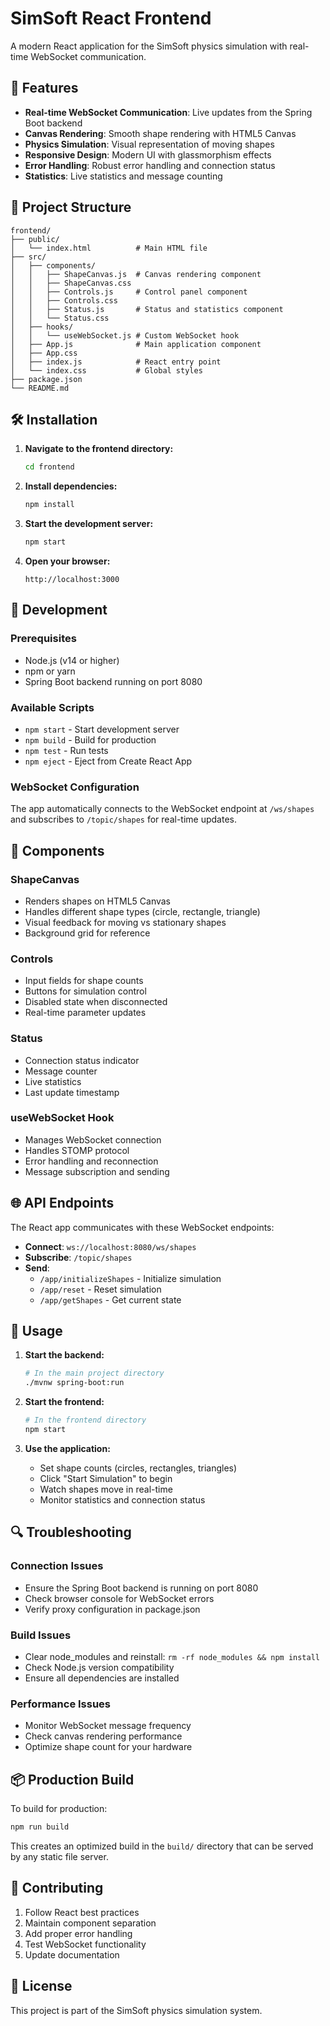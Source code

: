 # SimSoft React Frontend

A modern React application for the SimSoft physics simulation with real-time WebSocket communication.

## 🚀 Features

- **Real-time WebSocket Communication**: Live updates from the Spring Boot backend
- **Canvas Rendering**: Smooth shape rendering with HTML5 Canvas
- **Physics Simulation**: Visual representation of moving shapes
- **Responsive Design**: Modern UI with glassmorphism effects
- **Error Handling**: Robust error handling and connection status
- **Statistics**: Live statistics and message counting

## 📁 Project Structure

```
frontend/
├── public/
│   └── index.html          # Main HTML file
├── src/
│   ├── components/
│   │   ├── ShapeCanvas.js  # Canvas rendering component
│   │   ├── ShapeCanvas.css
│   │   ├── Controls.js     # Control panel component
│   │   ├── Controls.css
│   │   ├── Status.js       # Status and statistics component
│   │   └── Status.css
│   ├── hooks/
│   │   └── useWebSocket.js # Custom WebSocket hook
│   ├── App.js              # Main application component
│   ├── App.css
│   ├── index.js            # React entry point
│   └── index.css           # Global styles
├── package.json
└── README.md
```

## 🛠️ Installation

1. **Navigate to the frontend directory:**
   ```bash
   cd frontend
   ```

2. **Install dependencies:**
   ```bash
   npm install
   ```

3. **Start the development server:**
   ```bash
   npm start
   ```

4. **Open your browser:**
   ```
   http://localhost:3000
   ```

## 🔧 Development

### Prerequisites

- Node.js (v14 or higher)
- npm or yarn
- Spring Boot backend running on port 8080

### Available Scripts

- `npm start` - Start development server
- `npm build` - Build for production
- `npm test` - Run tests
- `npm eject` - Eject from Create React App

### WebSocket Configuration

The app automatically connects to the WebSocket endpoint at `/ws/shapes` and subscribes to `/topic/shapes` for real-time updates.

## 🎨 Components

### ShapeCanvas
- Renders shapes on HTML5 Canvas
- Handles different shape types (circle, rectangle, triangle)
- Visual feedback for moving vs stationary shapes
- Background grid for reference

### Controls
- Input fields for shape counts
- Buttons for simulation control
- Disabled state when disconnected
- Real-time parameter updates

### Status
- Connection status indicator
- Message counter
- Live statistics
- Last update timestamp

### useWebSocket Hook
- Manages WebSocket connection
- Handles STOMP protocol
- Error handling and reconnection
- Message subscription and sending

## 🌐 API Endpoints

The React app communicates with these WebSocket endpoints:

- **Connect**: `ws://localhost:8080/ws/shapes`
- **Subscribe**: `/topic/shapes`
- **Send**: 
  - `/app/initializeShapes` - Initialize simulation
  - `/app/reset` - Reset simulation
  - `/app/getShapes` - Get current state

## 🎯 Usage

1. **Start the backend:**
   ```bash
   # In the main project directory
   ./mvnw spring-boot:run
   ```

2. **Start the frontend:**
   ```bash
   # In the frontend directory
   npm start
   ```

3. **Use the application:**
   - Set shape counts (circles, rectangles, triangles)
   - Click "Start Simulation" to begin
   - Watch shapes move in real-time
   - Monitor statistics and connection status

## 🔍 Troubleshooting

### Connection Issues
- Ensure the Spring Boot backend is running on port 8080
- Check browser console for WebSocket errors
- Verify proxy configuration in package.json

### Build Issues
- Clear node_modules and reinstall: `rm -rf node_modules && npm install`
- Check Node.js version compatibility
- Ensure all dependencies are installed

### Performance Issues
- Monitor WebSocket message frequency
- Check canvas rendering performance
- Optimize shape count for your hardware

## 📦 Production Build

To build for production:

```bash
npm run build
```

This creates an optimized build in the `build/` directory that can be served by any static file server.

## 🤝 Contributing

1. Follow React best practices
2. Maintain component separation
3. Add proper error handling
4. Test WebSocket functionality
5. Update documentation

## 📄 License

This project is part of the SimSoft physics simulation system. 